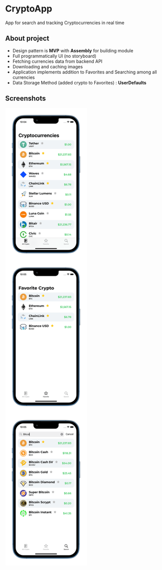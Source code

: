 # CryptoApp
App for search and tracking Cryptocurrencies in real time

## About project

* Design pattern is **MVP** with **Assembly** for building module
* Full programmatically UI (no storyboard)
* Fetching currencies data from backend API
* Downloading and caching images  
* Application implements addition to Favorites and Searching among all currencies
* Data Storage Method (added crypto to Favorites) : **UserDefaults**

## Screenshots
<img src="https://github.com/hellbeemzk/CryptoApp/blob/master/CryptoApp/Screenshots/FirstScreen.png" alt="[FirstScreenshotiOS]" align="center" width="260"/> <img src="https://github.com/hellbeemzk/CryptoApp/blob/master/CryptoApp/Screenshots/FavoriteScreen.png" alt="[FavoriteScreenshotiOS]" align="center" width="260"/> <img src="https://github.com/hellbeemzk/CryptoApp/blob/master/CryptoApp/Screenshots/SearchScreen.png" alt="[FavoriteScreenshotiOS]" align="center" width="260"/>




